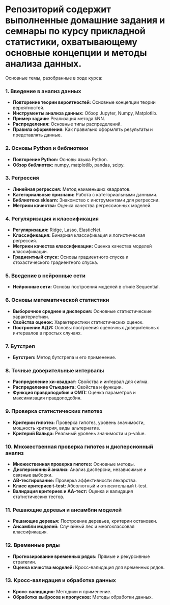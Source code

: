 # Репозиторий содержит выполненные домашние задания и семнары по курсу прикладной статистики, охватывающему основные концепции и методы анализа данных.

Основные темы, разобранные в ходе курса:

### 1. Введение в анализ данных

- **Повторение теории вероятностей:** Основные концепции теории вероятностей.
- **Инструменты анализа данных:** Обзор Jupyter, Numpy, Matplotlib.
- **Пример задачи:** Реализация метода kNN.
- **Распределения:** Основные типы распределений.
- **Правила оформления:** Как правильно оформлять результаты и представлять данные.

### 2. Основы Python и библиотеки

- **Повторение Python:** Основы языка Python.
- **Обзор библиотек:** numpy, matplotlib, pandas, scipy.

### 3. Регрессия

- **Линейная регрессия:** Метод наименьших квадратов.
- **Категориальные признаки:** Работа с категориальными данными.
- **Библиотека sklearn:** Знакомство с инструментами для регрессии.
- **Метрики качества:** Оценка качества регрессионных моделей.

### 4. Регуляризация и классификация

- **Регуляризация:** Ridge, Lasso, ElasticNet.
- **Классификация:** Бинарная классификация и логистическая регрессия.
- **Метрики качества классификации:** Оценка качества моделей классификации.
- **Градиентный спуск:** Основы градиентного спуска и стохастического градиентного спуска.

### 5. Введение в нейронные сети

- **Нейронные сети:** Основы построения моделей в стиле Sequential.

### 6. Основы математической статистики

- **Выборочное среднее и дисперсия:** Основные статистические характеристики.
- **Свойства оценок:** Характеристики статистических оценок.
- **Построение АДИ:** Основы построения оценочных доверительных интервалов в простых случаях.

### 7. Бутстреп

- **Бутстреп:** Метод бутстрепа и его применение.

### 8. Точные доверительные интервалы

- **Распределение хи-квадрат:** Свойства и интервал для сигма.
- **Распределение Стьюдента:** Свойства и функции.
- **Функция правдоподобия и ОМП:** Оценка параметров и максимизация правдоподобия.

### 9. Проверка статистических гипотез

- **Критерии гипотез:** Проверка гипотез, уровень значимости, мощность критерия, виды альтернатив.
- **Критерий Вальда:** Реальный уровень значимости и p-value.

### 10. Множественная проверка гипотез и дисперсионный анализ

- **Множественная проверка гипотез:** Основные методы.
- **Дисперсионный анализ:** Анализ дисперсии, независимые и связные выборки.
- **AB-тестирование:** Проверка эффективности лекарства.
- **Класс критериев t-test:** Абсолютный и относительный t-test.
- **Валидация критериев и АА-тест:** Оценка и валидация статистических тестов.

### 11. Решающие деревья и ансамбли моделей

- **Решающие деревья:** Построение деревьев, критерии остановки.
- **Ансамбли моделей:** Случайный лес и многоклассовая классификация.

### 12. Временные ряды

- **Прогнозирование временных рядов:** Прямые и рекурсивные стратегии.
- **Оценка качества моделей:** Кросс-валидация для временных рядов.

### 13. Кросс-валидация и обработка данных

- **Кросс-валидация:** Методики и применение.
- **Обработка выбросов и пропусков:** Методы обработки данных.
